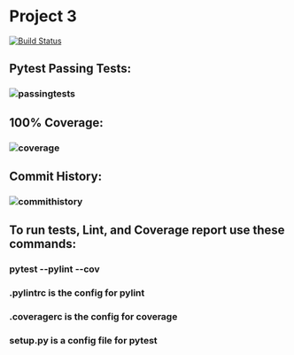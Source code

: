 # Project 3 
[![Build Status](https://app.travis-ci.com/kaw393939/calc2.svg?branch=main)](https://app.travis-ci.com/kaw393939/calc2)

## Pytest Passing Tests:
### ![passingtests](https://user-images.githubusercontent.com/90408079/146307361-d8f91776-b756-4def-b700-257b413c9671.PNG)

## 100% Coverage:
### ![coverage](https://user-images.githubusercontent.com/90408079/146307381-9c7d6d9c-8bc0-412d-a30a-592ecece1481.png)

## Commit History:
### ![commithistory](https://user-images.githubusercontent.com/90408079/146307607-aad261c5-4b70-49c5-b0c7-993a5973c3a3.PNG)

## To run tests, Lint, and Coverage report use these commands:
### pytest  --pylint --cov
### .pylintrc is the config for pylint
### .coveragerc is the config for coverage
### setup.py is a config file for pytest
